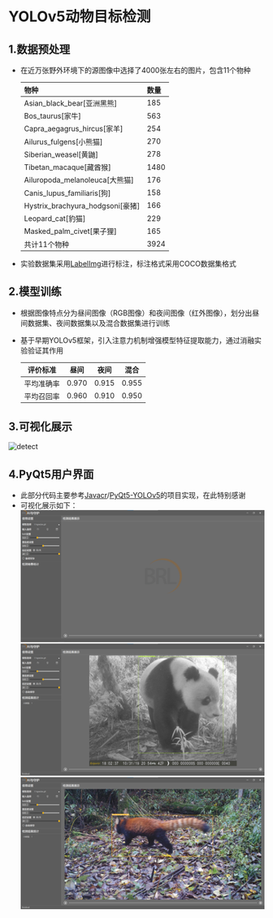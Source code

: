# YOLOv5动物目标检测

## 1.数据预处理

* 在近万张野外环境下的源图像中选择了4000张左右的图片，包含11个物种

  | **物种**                         | **数量** |
  | -------------------------------- | -------- |
  | Asian_black_bear[亚洲黑熊]        | 185      |
  | Bos_taurus[家牛]                 | 563      |
  | Capra_aegagrus_hircus[家羊]      | 254      |
  | Ailurus_fulgens[小熊猫]          | 270      |
  | Siberian_weasel[黄鼬]            | 278      |
  | Tibetan_macaque[藏酋猴]          | 1480     |
  | Ailuropoda_melanoleuca[大熊猫]   | 176      |
  | Canis_lupus_familiaris[狗]       | 158      |
  | Hystrix_brachyura_hodgsoni[豪猪] | 166      |
  | Leopard_cat[豹猫]                | 229      |
  | Masked_palm_civet[果子狸]        | 165      |
  | 共计11个物种                     | 3924     |

* 实验数据集采用[LabelImg](https://github.com/heartexlabs/labelImg)进行标注，标注格式采用COCO数据集格式

## 2.模型训练

* 根据图像特点分为昼间图像（RGB图像）和夜间图像（红外图像），划分出昼间数据集、夜间数据集以及混合数据集进行训练

* 基于早期YOLOv5框架，引入注意力机制增强模型特征提取能力，通过消融实验验证其作用

  |  评价标准  | 昼间  | 夜间  | 混合  |
  | :--------: | :---: | :---: | :---: |
  | 平均准确率 | 0.970 | 0.915 | 0.955 |
  | 平均召回率 | 0.960 | 0.910 | 0.950 |

## 3.可视化展示

![detect](./img/detect.png)

## 4.PyQt5用户界面

* 此部分代码主要参考[Javacr](https://github.com/Javacr)/[PyQt5-YOLOv5](https://github.com/Javacr/PyQt5-YOLOv5)的项目实现，在此特别感谢
* 可视化展示如下：
  ![view](./img/view.png)
  ![detect1](./img/detect_panda.png)
  ![detect2](./img/detect_redpanda.png)
